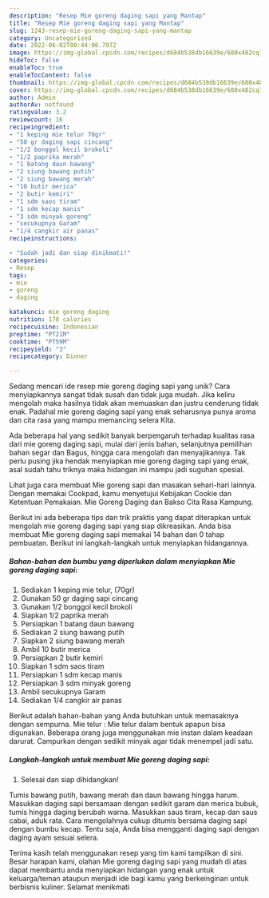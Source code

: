```yaml
---
description: "Resep Mie goreng daging sapi yang Mantap"
title: "Resep Mie goreng daging sapi yang Mantap"
slug: 1243-resep-mie-goreng-daging-sapi-yang-mantap
category: Uncategorized
date: 2022-06-02T00:44:06.797Z
image: https://img-global.cpcdn.com/recipes/d684b538db16639e/680x482cq70/mie-goreng-daging-sapi-foto-resep-utama.jpg
hideToc: false
enableToc: true
enableTocContent: false
thumbnail: https://img-global.cpcdn.com/recipes/d684b538db16639e/680x482cq70/mie-goreng-daging-sapi-foto-resep-utama.jpg
cover: https://img-global.cpcdn.com/recipes/d684b538db16639e/680x482cq70/mie-goreng-daging-sapi-foto-resep-utama.jpg
author: Admin
authorAv: notfound
ratingvalue: 3.2
reviewcount: 16
recipeingredient:
- "1 keping mie telur 70gr"
- "50 gr daging sapi cincang"
- "1/2 bonggol kecil brokoli"
- "1/2 paprika merah"
- "1 batang daun bawang"
- "2 siung bawang putih"
- "2 siung bawang merah"
- "10 butir merica"
- "2 butir kemiri"
- "1 sdm saos tiram"
- "1 sdm kecap manis"
- "3 sdm minyak goreng"
- "secukupnya Garam"
- "1/4 cangkir air panas"
recipeinstructions:

- "Sudah jadi dan siap dinikmati!"
categories:
- Resep
tags:
- mie
- goreng
- daging

katakunci: mie goreng daging 
nutrition: 178 calories
recipecuisine: Indonesian
preptime: "PT21M"
cooktime: "PT59M"
recipeyield: "3"
recipecategory: Dinner

---
```





Sedang mencari ide resep mie goreng daging sapi yang unik? Cara menyiapkannya sangat tidak susah dan tidak juga mudah. Jika keliru mengolah maka hasilnya tidak akan memuaskan dan justru cenderung tidak enak. Padahal mie goreng daging sapi yang enak seharusnya punya aroma dan cita rasa yang mampu memancing selera Kita.





Ada beberapa hal yang sedikit banyak berpengaruh terhadap kualitas rasa dari mie goreng daging sapi, mulai dari jenis bahan, selanjutnya pemilihan bahan segar dan Bagus, hingga cara mengolah dan menyajikannya. Tak perlu pusing jika hendak menyiapkan mie goreng daging sapi yang enak,      asal sudah tahu triknya maka hidangan ini mampu jadi suguhan spesial.














Lihat juga cara membuat Mie goreng sapi dan masakan sehari-hari lainnya. Dengan memakai Cookpad, kamu menyetujui Kebijakan Cookie dan Ketentuan Pemakaian. Mie Goreng Daging dan Bakso Cita Rasa Kampung.






Berikut ini ada beberapa tips dan trik praktis yang dapat diterapkan untuk mengolah mie goreng daging sapi yang siap dikreasikan. Anda bisa membuat Mie goreng daging sapi memakai 14 bahan dan 0 tahap pembuatan. Berikut ini langkah-langkah untuk menyiapkan hidangannya.

<!--inarticleads1-->

##### Bahan-bahan dan bumbu yang diperlukan dalam menyiapkan Mie goreng daging sapi:

1. Sediakan 1 keping mie telur, (70gr)
1. Gunakan 50 gr daging sapi cincang
1. Gunakan 1/2 bonggol kecil brokoli
1. Siapkan 1/2 paprika merah
1. Persiapkan 1 batang daun bawang
1. Sediakan 2 siung bawang putih
1. Siapkan 2 siung bawang merah
1. Ambil 10 butir merica
1. Persiapkan 2 butir kemiri
1. Siapkan 1 sdm saos tiram
1. Persiapkan 1 sdm kecap manis
1. Persiapkan 3 sdm minyak goreng
1. Ambil secukupnya Garam
1. Sediakan 1/4 cangkir air panas


Berikut adalah bahan-bahan yang Anda butuhkan untuk memasaknya dengan sempurna. Mie telur : Mie telur dalam bentuk apapun bisa digunakan. Beberapa orang juga menggunakan mie instan dalam keadaan darurat. Campurkan dengan sedikit minyak agar tidak menempel jadi satu. 

<!--inarticleads2-->

##### Langkah-langkah untuk membuat Mie goreng daging sapi:


1. Selesai dan siap dihidangkan!

Tumis bawang putih, bawang merah dan daun bawang hingga harum. Masukkan daging sapi bersamaan dengan sedikit garam dan merica bubuk, tumis hingga daging berubah warna. Masukkan saus tiram, kecap dan saus cabai, aduk rata. Cara mengolahnya cukup ditumis bersama daging sapi dengan bumbu kecap. Tentu saja, Anda bisa mengganti daging sapi dengan daging ayam sesuai selera. 

Terima kasih telah menggunakan resep yang tim kami tampilkan di sini. Besar harapan kami, olahan Mie goreng daging sapi yang mudah di atas dapat membantu anda menyiapkan hidangan yang enak untuk keluarga/teman ataupun menjadi ide bagi kamu yang berkeinginan untuk berbisnis kuliner. Selamat menikmati
